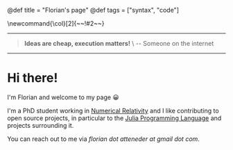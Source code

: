 @def title = "Florian's page"
@def tags = ["syntax", "code"]


\newcommand{\col}[2]{~~~<span style="color:~~~#1~~~">~~~!#2~~~</span>~~~}

---

> **Ideas are cheap, execution matters!**
> \\
> -- Someone on the internet

---

# Hi there!

I'm Florian and welcome to my page 😀

I'm a PhD student working in [Numerical Relativity](https://en.wikipedia.org/wiki/Numerical_relativity)
and I like contributing to open source projects,
in particular to the [Julia Programming Language](https://github.com/JuliaLang/julia)
and projects surrounding it.

<!-- You can reach out to me via \col{#e7c26b}{_florian dot atteneder at gmail dot com_}. -->
You can reach out to me via _florian dot atteneder at gmail dot com_.

<!-- \tableofcontents -->

